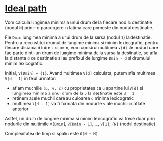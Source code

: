 # [Ideal path](https://vjudge.net/problem/UVA-1599)

Vom calcula lungimea minima a unui drum de la fiecare nod la destinatie (nodul
`N`) printr-o parcurgere in latima care porneste din nodul destinatie.

Fie `Dmin` lungimea minima a unui drum de la sursa (nodul `1`) la destinatie.
Pentru a reconstitui drumul de lungime minima si minim lexicografic, pentru
fiecare distanta `d` intre `1` si `Dmin`, vom construi multimea `V[d]` de noduri
care fac parte dintr-un drum de lungime minima de la sursa la destinatie, se
afla la distanta `d` de destinatie si au prefixul de lungime `Dmin - d` al
drumului minim lexicografic.

Initial, `V[Dmin] = {1}`. Avand multimea `V[d]` calculata, putem afla multimea
`V[d - 1]` in felul urmator:
- aflam muchiile `(u, v, c)` cu proprietatea ca `u` apartine lui `V[d]` si
lungimea minima a unui drum de la `v` la destinatie este `d - 1`
- retinem acele muchii care au culoarea `c` minima lexicografic
- multimea `V[d - 1]` va fi formata din nodurile `v` ale muchiilor aflate
anterior

Astfel, un drum de lungme minima si minim lexicografic va trece doar prin
nodurile din multimile `V[Dmin]`, `V[Dmin - 1]`, ..., `V[1]`, `{N}` (nodul
destinatie).

Complexitatea de timp si spatiu este `O(N + M)`.
